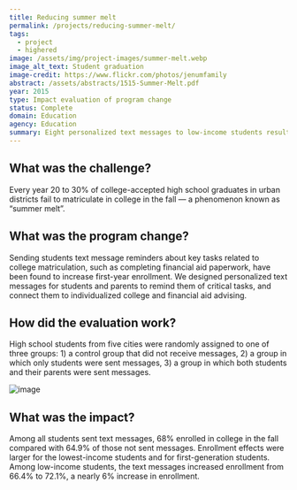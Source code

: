 ```yaml
---
title: Reducing summer melt
permalink: /projects/reducing-summer-melt/
tags: 
  - project
  - highered
image: /assets/img/project-images/summer-melt.webp
image_alt_text: Student graduation
image-credit: https://www.flickr.com/photos/jenumfamily
abstract: /assets/abstracts/1515-Summer-Melt.pdf
year: 2015
type: Impact evaluation of program change
status: Complete
domain: Education
agency: Education
summary: Eight personalized text messages to low-income students resulted in a 6% increase in college enrollment
---
```

## What was the challenge?
Every year 20 to 30% of college-accepted high school graduates in urban districts fail to matriculate in college in the fall — a phenomenon known as “summer melt”.

## What was the program change?
Sending students text message reminders about key tasks related to college matriculation, such as completing financial aid paperwork, have been found to increase first-year enrollment. We designed personalized text messages for students and parents to remind them of critical tasks, and connect them to individualized college and financial aid advising.

## How did the evaluation work?
High school students from five cities were randomly assigned to one of three groups: 1) a control group that did not receive messages, 2) a group in which only students were sent messages, 3) a group in which both students and their parents were sent messages.

![image]({{site.baseurl}}/assets/img/project-images/1515-graph.webp)

## What was the impact?
Among all students sent text messages, 68% enrolled in college in the fall compared with 64.9% of those not sent messages. Enrollment effects were larger for the lowest-income students and for first-generation students. Among low-income students, the text messages increased enrollment from 66.4% to 72.1%, a nearly 6% increase in enrollment.
